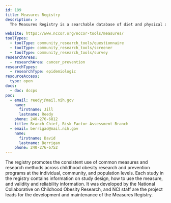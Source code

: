 ```yaml
---
id: 189
title: Measures Registry
description: >
  The Measures Registry is a searchable database of diet and physical activity measures relevant to childhood obesity research.

website: https://www.nccor.org/nccor-tools/measures/
toolTypes:
  - toolType: community_research_tools/questionnaire
  - toolType: community_research_tools/screener
  - toolType: community_research_tools/survey
researchAreas:
  - researchArea: cancer_prevention
researchTypes:
  - researchType: epidemiologic
resourceAccess:
  type: open
docs:
  - doc: dccps
poc:
  - email: reedyj@mail.nih.gov
    name:
      firstname: Jill
      lastname: Reedy
    phone: 240-276-6812
    title: Branch Chief, Risk Factor Assessment Branch
  - email: berrigad@mail.nih.gov
    name:
      firstname: David
      lastname: Berrigan
    phone: 240-276-6752
---
```

The registry promotes the consistent use of common measures and research methods across childhood obesity research and prevention programs at the individual, community, and population levels. Each study in the registry contains information on study design, how to use the measure, and validity and reliability information. It was developed by the National Collaborative on Childhood Obesity Research, and NCI staff are the project leads for the development and maintenance of the Measures Registry.